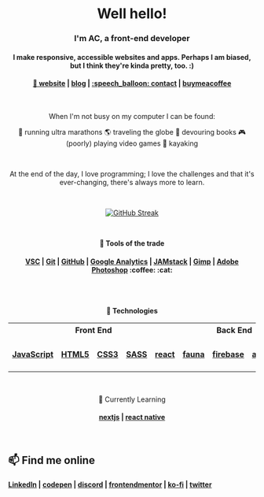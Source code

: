 <div align='center'>
<h1><strong>Well hello!</strong></h1>
<h3>I'm AC, a front-end developer</h3>
<h4>I make responsive, accessible websites and apps.  Perhaps I am biased, but I think they're kinda pretty, too. :)</h4>
</div>

<div align='center'>
<h4><a href='https://www.achulslander.com/'>🔗 website</a> | <a href='https://blog.achulslander.com/'>blog</a> | <a href='https://www.achulslander.com/#contact/'>:speech_balloon: contact</a> | <a href='https://www.buymeacoffee.com/alleycaaat' >buymeacoffee</a></h4>

<br />

When I'm not busy on my computer I can be found:

:feet: running ultra marathons
:earth_americas: traveling the globe
:book: devouring books
:video_game: (poorly) playing video games
:ocean: kayaking

<br />

At the end of the day, I love programming; I love the challenges and that it's ever-changing, there's always more to learn. 

<div align='center'>

<br />
  
[![GitHub Streak](https://streak-stats.demolab.com?user=alleycaaat&theme=material-palenight&hide_border=true&date_format=j%20M%5B%20Y%5D&card_width=375)](https://git.io/streak-stats)

<br />

<strong>:wrench: Tools of the trade</strong>
<h4>
<a href='https://code.visualstudio.com'>VSC</a> | 
<a href='https://git-scm.com/'>Git</a> | 
<a href='https://github.com/'>GitHub</a> | 
<a href='https://analytics.google.com/analytics/web/'>Google Analytics</a> | 
<a href='https://jamstack.wtf/'>JAMstack</a> | 
<a href='https://www.gimp.org/'>Gimp</a> | 
<a href='https://www.adobe.com/products/photoshop.html'>Adobe Photoshop</a>
:coffee:
:cat:
  
</h4>
<br />
<!--
<a href='https://code.visualstudio.com'><img height='25' width='25' alt='vs code' src='https://cdn.simpleicons.org/visualstudiocode/#007ACC' /></a>
<a href='https://git-scm.com/'><img height='25' width='25' alt='git' src='https://cdn.simpleicons.org/git/#F05025' /></a>
<a href='https://github.com/'><img height='25' width='25' alt='github' src='https://cdn.simpleicons.org/github/454545' /></a>
<a href='https://npmjs.com'><img height='25' width='25' alt='npm' src='https://cdn.simpleicons.org/npm/#CB3837' /></a>
<a href='https://analytics.google.com/analytics/web/'><img height='25' width='25' alt='google analytics' src='https://cdn.simpleicons.org/googleanalytics/#E37400' /></a>
<a href='https://jamstack.wtf/'><img height='25' width='25' alt='jamstack' src='https://cdn.simpleicons.org/jamstack/#F0047F' /></a>
<a href='https://www.gimp.org/'><img height='25' width='25' src='https://cdn.simpleicons.org/gimp/#5C5543' /></a>
<a href='https://www.adobe.com/products/photoshop.html'><img height='25' width='25' alt='adobe photoshop' src='https://cdn.simpleicons.org/adobephotoshop/#31A8FF' /></a>
-->


</div>  
<br />

<strong>:floppy_disk: Technologies</strong>

<table>
<tr>
<th colspan='5' align='center'>Front End</th><th colspan='3' align='center'>Back End</th>
</tr>

<tr>
<td><h4><a href='https://www.javascript.com/'>JavaScript</a></h4></td>
<td><h4><a href='https://developer.mozilla.org/en-US/docs/Glossary/HTML5'>HTML5</a></h4></td>
<td><h4><a href='https://www.css3.info/'>CSS3</a></h4></td>
<td><h4><a href='https://sass-lang.com/'>SASS</a></h4></td>
<td><h4><a href='https://reactjs.org/'>react</a></h4></td>

<td><h4><a href='https://fauna.com/'>fauna</a></h4></td>
<td><h4><a href='https://firebase.google.com/'>firebase</a></h4></td>
<td><h4><a href='https://appwrite.io/'>appwrite</a></h4></td>


<!--
<td><a href='https://www.javascript.com/'><img height='25' width='25' alt='javascript' src='https://cdn.simpleicons.org/javascript/#F7DF1E' /> </a></td>
<td><a href='https://developer.mozilla.org/en-US/docs/Glossary/HTML5'><img height='25' width='25' alt='html5' src='https://cdn.simpleicons.org/html5/#E34F26' /> </a></td>
<td><a href='https://www.css3.info/'><img height='25' width='25' alt='css3' src='https://cdn.simpleicons.org/css3/#1572B6' /> </a></td>
<td><a href='https://sass-lang.com/'><img height='25' width='25' alt='sass' src='https://cdn.simpleicons.org/sass/#CC6699' /> </a></td>
<td><a href='https://reactjs.org/'><img height='25' width='25' alt='react' src='https://cdn.simpleicons.org/react/#61DAFB' /></a></td>
<td><a href='https://fauna.com/'><img height='25' width='25' alt='fauna' src='https://cdn.simpleicons.org/fauna/#3A1AB6' /></a></td>
<td><a href='https://firebase.google.com/'><img height='25' width='25' alt='firebase' src='https://cdn.simpleicons.org/firebase/#FFCA28' /></a></td>
<td><a href='https://appwrite.io/'><img height='25' width='25' alt='appwrite' src='https://cdn.simpleicons.org/appwrite/#F02E65' /></a></td>
-->
  
</tr>
</table>
<br />


🌱 Currently Learning<th colspan='5'>

<h4>
<a href='https://nextjs.org/'>nextjs</a> | 
<a href='https://reactnative.dev/'>react native</a>
</h4>


<!--
<details>
<summary>:mortar_board: How I learn</summary>
<a href='https://www.freecodecamp.org/achulslander'><img height='25' width='25' alt='freecodecamp' src='https://cdn.simpleicons.org/freecodecamp/454545' /></a>
<td><a href='https://www.udemy.com/course/react-native-the-practical-guide/'><img height='25' width='25' alt='udemy' src='https://cdn.simpleicons.org/udemy/#A435F0' /> </a>
<a href='https://developer.mozilla.org/'><img height='25' width='25' alt='mdn web docs' src='https://cdn.simpleicons.org/mdnwebdocs/454545' /></a>
<a href='https://www.coursera.org/'><img height='25' width='25' alt='coursera' src='https://cdn.simpleicons.org/coursera/#0056D2' /></a>
<a href='https://stackoverflow.com/'><img height='25' width='25' alt='stack overflow' src='https://cdn.simpleicons.org/stackoverflow/#F58025' /></a>
</details>

<td><a href='https://netlify.com'><img height='25' width='25' alt='netlify' src='https://cdn.simpleicons.org/netlify/#00C7B7' /></a></td>
-->
  
</div>
<br>

## 📫 Find me online
<h4>
<a href='https://www.linkedin.com/in/achulslander'>LinkedIn</a> | 
<a href='https://codepen.io/alleycaaat'>codepen</a> | 
<a href='https://discord.com/users/427569685366833174'>discord</a> | 
<a href='https://www.frontendmentor.io/profile/alleycaaat'>frontendmentor</a> | 
<a href='https://ko-fi.com/alleycaaat'>ko-fi</a> | 
<a href='https://twitter.com/achulslander'>twitter</a>
</h4>
